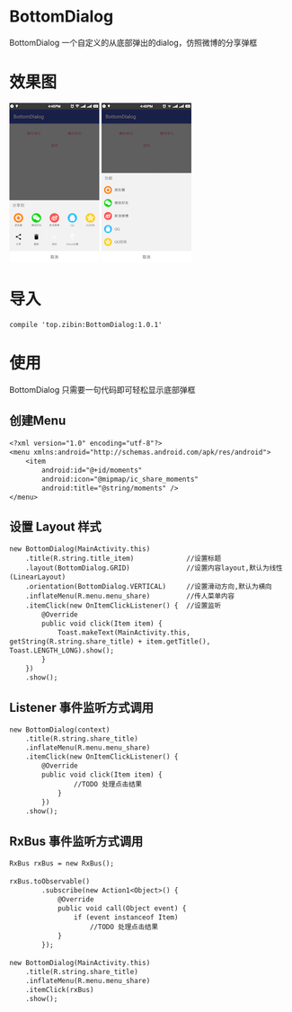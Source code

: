 # BottomDialog
BottomDialog 一个自定义的从底部弹出的dialog，仿照微博的分享弹框

# 效果图
![Alt text](/art/horizontal.png) ![Alt text](/art/vertical.png)

# 导入

    compile 'top.zibin:BottomDialog:1.0.1'

# 使用
BottomDialog 只需要一句代码即可轻松显示底部弹框

## 创建Menu
    <?xml version="1.0" encoding="utf-8"?>
    <menu xmlns:android="http://schemas.android.com/apk/res/android">
        <item
            android:id="@+id/moments"
            android:icon="@mipmap/ic_share_moments"
            android:title="@string/moments" />
    </menu>
    
## 设置 Layout 样式

    new BottomDialog(MainActivity.this)
        .title(R.string.title_item)             //设置标题
        .layout(BottomDialog.GRID)              //设置内容layout,默认为线性(LinearLayout)
        .orientation(BottomDialog.VERTICAL)     //设置滑动方向,默认为横向
        .inflateMenu(R.menu.menu_share)         //传人菜单内容
        .itemClick(new OnItemClickListener() {  //设置监听
            @Override
            public void click(Item item) {
                Toast.makeText(MainActivity.this, getString(R.string.share_title) + item.getTitle(), Toast.LENGTH_LONG).show();
            }
        })
        .show();

## Listener 事件监听方式调用
    new BottomDialog(context)
        .title(R.string.share_title)
        .inflateMenu(R.menu.menu_share)
        .itemClick(new OnItemClickListener() {
            @Override
            public void click(Item item) {
                    //TODO 处理点击结果
                }
            })
        .show();
        
## RxBus 事件监听方式调用
    RxBus rxBus = new RxBus();
    
    rxBus.toObservable()
            .subscribe(new Action1<Object>() {
                @Override
                public void call(Object event) {
                    if (event instanceof Item)
                        //TODO 处理点击结果
                }
            });
            
    new BottomDialog(MainActivity.this)
        .title(R.string.share_title)
        .inflateMenu(R.menu.menu_share)
        .itemClick(rxBus)
        .show();
